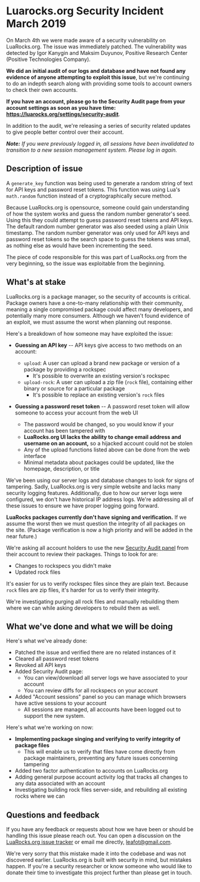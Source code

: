 
# Luarocks.org Security Incident March 2019

On March 4th we were made aware of a security vulnerability on LuaRocks.org.
The issue was immediately patched. The vulnerability was detected by Igor
Kanygin and Maksim Duyunov, Positive Research Center (Positive Technologies
Company).

**We did an initial audit of our logs and database and have not found any
evidence of anyone attempting to exploit this issue**, but we're continuing to
do an indepth search along with providing some tools to account owners to check
their own accounts.

**If you have an account, please go to the Security Audit page from your
account settings as soon as you have time:
<https://luarocks.org/settings/security-audit>**.

In addition to the audit, we're releasing a series of security related updates
to give people better control over their account.

***Note:** If you were previously logged in, all sessions have been invalidated
to transition to a new session management system. Please log in again.*

## Description of issue

A `generate_key` function was being used to generate a random string of text
for API keys and password reset tokens. This function was using Lua's
`math.random` function instead of a cryptographically secure method.

Because LuaRocks.org is opensource, someone could gain understanding of how the
system works and guess the random number generator's seed. Using this they
could attempt to guess password reset tokens and API keys. The default random
number generator was also seeded using a plain Unix timestamp. The random
number generator was only used for API keys and password reset tokens so the
search space to guess the tokens was small, as nothing else as would have been
incrementing the seed.

The piece of code responsible for this was part of LuaRocks.org from the very
beginning, so the issue was exploitable from the beginning.

## What's at stake

LuaRocks.org is a package manager, so the security of accounts is critical.
Package owners have a one-to-many relationship with their community, meaning a
single compromised package could affect many developers, and potentially many
more consumers. Although we haven't found evidence of an exploit, we must
assume the worst when planning out response.

Here's a breakdown of how someone may have exploited the issue:

* **Guessing an API key** -- API keys give access to two methods on an account:
  * `upload`: A user can upload a brand new package or version of a package by providing a rockspec
    * It's possible to overwrite an existing version's rockspec
  * `upload-rock`: A user can upload a zip file (`rock` file), containing either binary or source for a particular package
    * It's possible to replace an existing version's `rock` files

* **Guessing a password reset token** -- A password reset token will allow someone to access your account from the web UI
  * The password would be changed, so you would know if your account has been tampered with
  * **LuaRocks.org UI lacks the ability to change email address and username on an account,** so a hijacked account could not be stolen
  * Any of the upload functions listed above can be done from the web interface
  * Minimal metadata about packages could be updated, like the homepage, description, or title

We've been using our server logs and database changes to look for signs of
tampering. Sadly, LuaRocks.org is very simple website and lacks many security
logging features. Additionally, due to how our server logs were configured, we
don't have historical IP address logs. We're addressing all of these issues to
ensure we have proper logging going forward.

**LuaRocks packages currently don't have signing and verification.** If we assume
the worst then we must question the integrity of all packages on the site.
(Package verification is now a high priority and will be added in the near
future.)

We're asking all account holders to use the new [Security Audit
panel](/settings/security-audit) from their account to review their packages.
Things to look for are:

* Changes to rockspecs you didn't make
* Updated rock files

It's easier for us to verify rockspec files since they are plain text. Because
`rock` files are zip files, it's harder for us to verify their integrity.

We're investigating purging all rock files and manually rebuilding them where
we can while asking developers to rebuild them as well.

## What we've done and what we will be doing

Here's what we've already done:

* Patched the issue and verified there are no related instances of it
* Cleared all password reset tokens
* Revoked all API keys
* Added Security Audit page:
  * You can view/download all server logs we have associated to your account
  * You can review diffs for all rockspecs on your account
* Added "Account sessions" panel so you can manage which browsers have active sessions to your account
  * All sessions are managed, all accounts have been logged out to support the new system.

Here's what we're working on now:

* **Implementing package singing and verifying to verify integrity of package files**
  * This will enable us to verify that files have come directly from package maintainers, preventing any future issues concerning tampering
* Added two factor authentication to accounts on LuaRocks.org
* Adding general purpose account activity log that tracks all changes to any data associated with an account
* Investigating building rock files server-side, and rebuilding all existing rocks where we can

## Questions and feedback

If you have any feedback or requests about how we have been or should be
handling this issue please reach out. You can open a discussion on the
[LuaRocks.org issue tracker](https://github.com/luarocks/luarocks-site/issues)
or email me directly, <leafot@gmail.com>.

We're very sorry that this mistake made it into the codebase and was not
discovered earlier. LuaRocks.org is built with security in mind, but mistakes
happen. If you're a security researcher or know someone who would like to
donate their time to investigate this project further than please get in touch.


